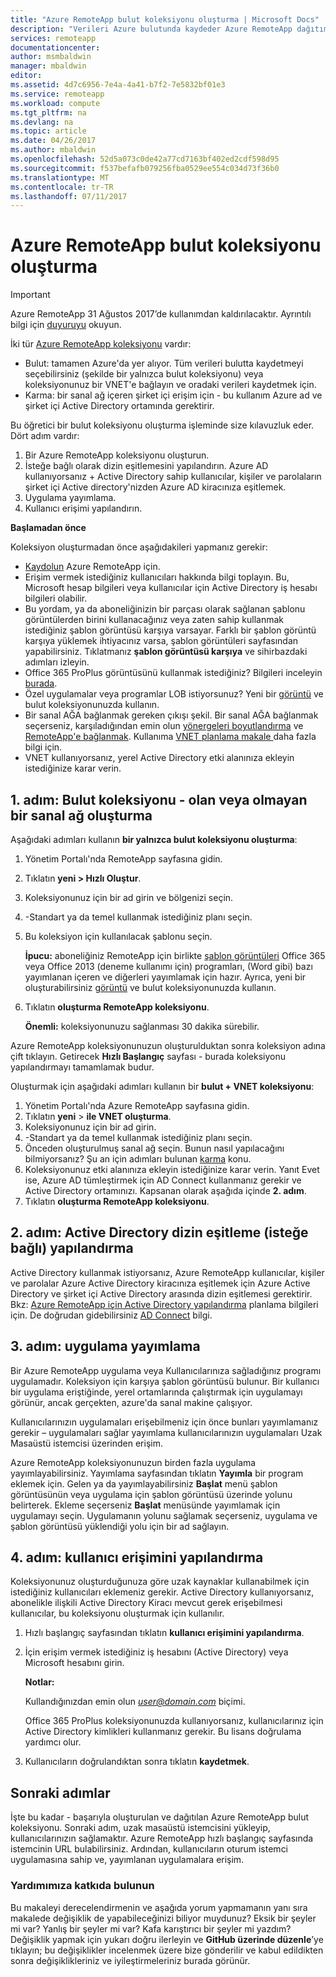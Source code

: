 ```yaml
---
title: "Azure RemoteApp bulut koleksiyonu oluşturma | Microsoft Docs"
description: "Verileri Azure bulutunda kaydeder Azure RemoteApp dağıtımı oluşturmayı öğrenin."
services: remoteapp
documentationcenter: 
author: msmbaldwin
manager: mbaldwin
editor: 
ms.assetid: 4d7c6956-7e4a-4a41-b7f2-7e5832bf01e3
ms.service: remoteapp
ms.workload: compute
ms.tgt_pltfrm: na
ms.devlang: na
ms.topic: article
ms.date: 04/26/2017
ms.author: mbaldwin
ms.openlocfilehash: 52d5a073c0de42a77cd7163bf402ed2cdf598d95
ms.sourcegitcommit: f537befafb079256fba0529ee554c034d73f36b0
ms.translationtype: MT
ms.contentlocale: tr-TR
ms.lasthandoff: 07/11/2017
---
```

# <a name="how-to-create-a-cloud-collection-of-azure-remoteapp"></a>Azure RemoteApp bulut koleksiyonu oluşturma
> [!IMPORTANT]
> Azure RemoteApp 31 Ağustos 2017’de kullanımdan kaldırılacaktır. Ayrıntılı bilgi için [duyuruyu](https://go.microsoft.com/fwlink/?linkid=821148) okuyun.
> 
> 

İki tür [Azure RemoteApp koleksiyonu](remoteapp-collections.md) vardır: 

* Bulut: tamamen Azure'da yer alıyor. Tüm verileri bulutta kaydetmeyi seçebilirsiniz (şekilde bir yalnızca bulut koleksiyonu) veya koleksiyonunuz bir VNET'e bağlayın ve oradaki verileri kaydetmek için.   
* Karma: bir sanal ağ içeren şirket içi erişim için - bu kullanım Azure ad ve şirket içi Active Directory ortamında gerektirir.

Bu öğretici bir bulut koleksiyonu oluşturma işleminde size kılavuzluk eder. Dört adım vardır: 

1. Bir Azure RemoteApp koleksiyonu oluşturun.
2. İsteğe bağlı olarak dizin eşitlemesini yapılandırın. Azure AD kullanıyorsanız + Active Directory sahip kullanıcılar, kişiler ve parolaların şirket içi Active directory'nizden Azure AD kiracınıza eşitlemek.
3. Uygulama yayımlama.
4. Kullanıcı erişimi yapılandırın.

**Başlamadan önce**

Koleksiyon oluşturmadan önce aşağıdakileri yapmanız gerekir:

* [Kaydolun](https://azure.microsoft.com/services/remoteapp/) Azure RemoteApp için. 
* Erişim vermek istediğiniz kullanıcıları hakkında bilgi toplayın. Bu, Microsoft hesap bilgileri veya kullanıcılar için Active Directory iş hesabı bilgileri olabilir.
* Bu yordam, ya da aboneliğinizin bir parçası olarak sağlanan şablonu görüntülerden birini kullanacağınız veya zaten sahip kullanmak istediğiniz şablon görüntüsü karşıya varsayar. Farklı bir şablon görüntü karşıya yüklemek ihtiyacınız varsa, şablon görüntüleri sayfasından yapabilirsiniz. Tıklatmanız **şablon görüntüsü karşıya** ve sihirbazdaki adımları izleyin. 
* Office 365 ProPlus görüntüsünü kullanmak istediğiniz? Bilgileri inceleyin [burada](remoteapp-officesubscription.md).
* Özel uygulamalar veya programlar LOB istiyorsunuz? Yeni bir [görüntü](remoteapp-imageoptions.md) ve bulut koleksiyonunuzda kullanın.
* Bir sanal AĞA bağlanmak gereken çıkışı şekil. Bir sanal AĞA bağlanmak seçerseniz, karşıladığından emin olun [yönergeleri boyutlandırma](remoteapp-vnetsizing.md) ve [RemoteApp'e bağlanmak](remoteapp-vnet.md). Kullanıma [VNET planlama makale ](remoteapp-planvnet.md)daha fazla bilgi için.
* VNET kullanıyorsanız, yerel Active Directory etki alanınıza ekleyin istediğinize karar verin.

## <a name="step-1-create-a-cloud-collection---with-or-without-a-vnet"></a>1. adım: Bulut koleksiyonu - olan veya olmayan bir sanal ağ oluşturma
Aşağıdaki adımları kullanın **bir yalnızca bulut koleksiyonu oluşturma**:

1. Yönetim Portalı'nda RemoteApp sayfasına gidin.
2. Tıklatın **yeni > Hızlı Oluştur**.
3. Koleksiyonunuz için bir ad girin ve bölgenizi seçin.
4. -Standart ya da temel kullanmak istediğiniz planı seçin.
5. Bu koleksiyon için kullanılacak şablonu seçin. 
   
    **İpucu:** aboneliğiniz RemoteApp için birlikte [şablon görüntüleri](remoteapp-images.md) Office 365 veya Office 2013 (deneme kullanımı için) programları, (Word gibi) bazı yayımlanan içeren ve diğerleri yayımlamak için hazır. Ayrıca, yeni bir oluşturabilirsiniz [görüntü](remoteapp-imageoptions.md) ve bulut koleksiyonunuzda kullanın.
6. Tıklatın **oluşturma RemoteApp koleksiyonu**.
   
    **Önemli:** koleksiyonunuzu sağlanması 30 dakika sürebilir.

Azure RemoteApp koleksiyonunuzun oluşturulduktan sonra koleksiyon adına çift tıklayın. Getirecek **Hızlı Başlangıç** sayfası - burada koleksiyonu yapılandırmayı tamamlamak budur.

Oluşturmak için aşağıdaki adımları kullanın bir **bulut + VNET koleksiyonu**:

1. Yönetim Portalı'nda Azure RemoteApp sayfasına gidin.
2. Tıklatın **yeni** > **ile VNET oluşturma**.
3. Koleksiyonunuz için bir ad girin.
4. -Standart ya da temel kullanmak istediğiniz planı seçin.
5. Önceden oluşturulmuş sanal ağ seçin. Bunun nasıl yapılacağını bilmiyorsanız? Şu an için adımları bulunan [karma](remoteapp-create-hybrid-deployment.md) konu.
6. Koleksiyonunuz etki alanınıza ekleyin istediğinize karar verin. Yanıt Evet ise, Azure AD tümleştirmek için AD Connect kullanmanız gerekir ve Active Directory ortamınızı. Kapsanan olarak aşağıda içinde **2. adım**.
7. Tıklatın **oluşturma RemoteApp koleksiyonu**.

## <a name="step-2-configure-active-directory-directory-synchronization-optional"></a>2. adım: Active Directory dizin eşitleme (isteğe bağlı) yapılandırma
Active Directory kullanmak istiyorsanız, Azure RemoteApp kullanıcılar, kişiler ve parolalar Azure Active Directory kiracınıza eşitlemek için Azure Active Directory ve şirket içi Active Directory arasında dizin eşitlemesi gerektirir. Bkz: [Azure RemoteApp için Active Directory yapılandırma](remoteapp-ad.md) planlama bilgileri için. De doğrudan gidebilirsiniz [AD Connect](https://blogs.technet.microsoft.com/enterprisemobility/2014/08/04/connecting-ad-and-azure-ad-only-4-clicks-with-azure-ad-connect/) bilgi.

## <a name="step-3-publish-apps"></a>3. adım: uygulama yayımlama
Bir Azure RemoteApp uygulama veya Kullanıcılarınıza sağladığınız programı uygulamadır. Koleksiyon için karşıya şablon görüntüsü bulunur. Bir kullanıcı bir uygulama eriştiğinde, yerel ortamlarında çalıştırmak için uygulamayı görünür, ancak gerçekten, azure'da sanal makine çalışıyor. 

Kullanıcılarınızın uygulamaları erişebilmeniz için önce bunları yayımlamanız gerekir – uygulamaları sağlar yayımlama kullanıcılarınızın uygulamaları Uzak Masaüstü istemcisi üzerinden erişim.

Azure RemoteApp koleksiyonunuzun birden fazla uygulama yayımlayabilirsiniz. Yayımlama sayfasından tıklatın **Yayımla** bir program eklemek için. Gelen ya da yayımlayabilirsiniz **Başlat** menü şablon görüntüsünün veya uygulama için şablon görüntüsü üzerinde yolunu belirterek. Ekleme seçerseniz **Başlat** menüsünde yayımlamak için uygulamayı seçin. Uygulamanın yolunu sağlamak seçerseniz, uygulama ve şablon görüntüsü yüklendiği yolu için bir ad sağlayın.

## <a name="step-4-configure-user-access"></a>4. adım: kullanıcı erişimini yapılandırma
Koleksiyonunuz oluşturduğunuza göre uzak kaynaklar kullanabilmek için istediğiniz kullanıcıları eklemeniz gerekir. Active Directory kullanıyorsanız, abonelikle ilişkili Active Directory Kiracı mevcut gerek erişebilmesi kullanıcılar, bu koleksiyonu oluşturmak için kullanılır.

1. Hızlı başlangıç sayfasından tıklatın **kullanıcı erişimini yapılandırma**. 
2. İçin erişim vermek istediğiniz iş hesabını (Active Directory) veya Microsoft hesabını girin.
   
   **Notlar:** 
   
   Kullandığınızdan emin olun  *user@domain.com*  biçimi.
   
   Office 365 ProPlus koleksiyonunuzda kullanıyorsanız, kullanıcılarınız için Active Directory kimlikleri kullanmanız gerekir. Bu lisans doğrulama yardımcı olur. 
3. Kullanıcıların doğrulandıktan sonra tıklatın **kaydetmek**.

## <a name="next-steps"></a>Sonraki adımlar
İşte bu kadar - başarıyla oluşturulan ve dağıtılan Azure RemoteApp bulut koleksiyonu. Sonraki adım, uzak masaüstü istemcisini yükleyip, kullanıcılarınızın sağlamaktır. Azure RemoteApp hızlı başlangıç sayfasında istemcinin URL bulabilirsiniz. Ardından, kullanıcıların oturum istemci uygulamasına sahip ve, yayımlanan uygulamalara erişim.

### <a name="help-us-help-you"></a>Yardımımıza katkıda bulunun
Bu makaleyi derecelendirmenin ve aşağıda yorum yapmamanın yanı sıra makalede değişiklik de yapabileceğinizi biliyor muydunuz? Eksik bir şeyler mi var? Yanlış bir şeyler mi var? Kafa karıştırıcı bir şeyler mi yazdım? Değişiklik yapmak için yukarı doğru ilerleyin ve **GitHub üzerinde düzenle**’ye tıklayın; bu değişiklikler incelenmek üzere bize gönderilir ve kabul edildikten sonra değişiklikleriniz ve iyileştirmeleriniz burada görünür.

